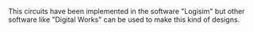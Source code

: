 This circuits have been implemented in the software "Logisim" but other software like "Digital Works" can be used to make this kind of designs.
